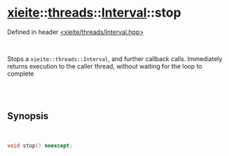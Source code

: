 # [xieite](../../../README.md)::[threads](../../threads.md)::[Interval](../Interval.md)::stop
Defined in header [<xieite/threads/Interval.hpp>](../../../include/xieite/threads/Interval.hpp)

<br/>

Stops a `xieite::threads::Interval`, and further callback calls. Immediately returns execution to the caller thread, without waiting for the loop to complete

<br/><br/>

## Synopsis

<br/>

```cpp
void stop() noexcept;
```
